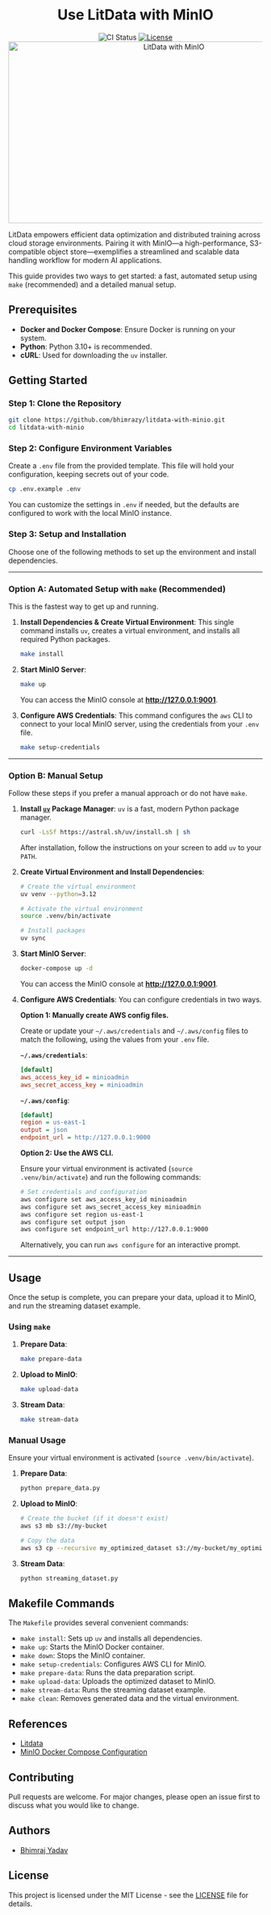 <div align="center">
  <h1>Use LitData with MinIO</h1>
  <img src="https://github.com/bhimrazy/litdata-with-minio/actions/workflows/ci.yml/badge.svg" alt="CI Status"/>
  <a href="https://github.com/bhimrazy/litdata-with-minio/blob/main/LICENSE">
    <img src="https://img.shields.io/github/license/bhimrazy/litdata-with-minio" alt="License"/>
  </a>
  <br/>
  <img src="https://github.com/bhimrazy/litdata-with-minio/assets/46085301/49e34dc3-8176-4395-b628-99c315f5e7c2" alt="LitData with MinIO" width="640" height="360"/>
  <br/>
</div>

LitData empowers efficient data optimization and distributed training across cloud storage environments. Pairing it with MinIO—a high-performance, S3-compatible object store—exemplifies a streamlined and scalable data handling workflow for modern AI applications.

This guide provides two ways to get started: a fast, automated setup using `make` (recommended) and a detailed manual setup.

## Prerequisites

- **Docker and Docker Compose**: Ensure Docker is running on your system.
- **Python**: Python 3.10+ is recommended.
- **cURL**: Used for downloading the `uv` installer.

## Getting Started

### Step 1: Clone the Repository

```bash
git clone https://github.com/bhimrazy/litdata-with-minio.git
cd litdata-with-minio
```

### Step 2: Configure Environment Variables

Create a `.env` file from the provided template. This file will hold your configuration, keeping secrets out of your code.

```bash
cp .env.example .env
```

You can customize the settings in `.env` if needed, but the defaults are configured to work with the local MinIO instance.

### Step 3: Setup and Installation

Choose one of the following methods to set up the environment and install dependencies.

---

### Option A: Automated Setup with `make` (Recommended)

This is the fastest way to get up and running.

1.  **Install Dependencies & Create Virtual Environment**:
    This single command installs `uv`, creates a virtual environment, and installs all required Python packages.

    ```bash
    make install
    ```

2.  **Start MinIO Server**:

    ```bash
    make up
    ```

    You can access the MinIO console at **http://127.0.0.1:9001**.

3.  **Configure AWS Credentials**:
    This command configures the `aws` CLI to connect to your local MinIO server, using the credentials from your `.env` file.
    ```bash
    make setup-credentials
    ```

---

### Option B: Manual Setup

Follow these steps if you prefer a manual approach or do not have `make`.

1.  **Install [`uv`](https://docs.astral.sh/uv/) Package Manager**:
    `uv` is a fast, modern Python package manager.

    ```bash
    curl -LsSf https://astral.sh/uv/install.sh | sh
    ```

    After installation, follow the instructions on your screen to add `uv` to your `PATH`.

2.  **Create Virtual Environment and Install Dependencies**:

    ```bash
    # Create the virtual environment
    uv venv --python=3.12

    # Activate the virtual environment
    source .venv/bin/activate

    # Install packages
    uv sync
    ```

3.  **Start MinIO Server**:

    ```bash
    docker-compose up -d
    ```

    You can access the MinIO console at **http://127.0.0.1:9001**.

4.  **Configure AWS Credentials**:
    You can configure credentials in two ways.

    **Option 1: Manually create AWS config files.**

    Create or update your `~/.aws/credentials` and `~/.aws/config` files to match the following, using the values from your `.env` file.

    **`~/.aws/credentials`**:

    ```ini
    [default]
    aws_access_key_id = minioadmin
    aws_secret_access_key = minioadmin
    ```

    **`~/.aws/config`**:

    ```ini
    [default]
    region = us-east-1
    output = json
    endpoint_url = http://127.0.0.1:9000
    ```

    **Option 2: Use the AWS CLI.**

    Ensure your virtual environment is activated (`source .venv/bin/activate`) and run the following commands:

    ```bash
    # Set credentials and configuration
    aws configure set aws_access_key_id minioadmin
    aws configure set aws_secret_access_key minioadmin
    aws configure set region us-east-1
    aws configure set output json
    aws configure set endpoint_url http://127.0.0.1:9000
    ```

    Alternatively, you can run `aws configure` for an interactive prompt.

---

## Usage

Once the setup is complete, you can prepare your data, upload it to MinIO, and run the streaming dataset example.

### Using `make`

1.  **Prepare Data**:
    ```bash
    make prepare-data
    ```
2.  **Upload to MinIO**:
    ```bash
    make upload-data
    ```
3.  **Stream Data**:
    ```bash
    make stream-data
    ```

### Manual Usage

Ensure your virtual environment is activated (`source .venv/bin/activate`).

1.  **Prepare Data**:
    ```bash
    python prepare_data.py
    ```
2.  **Upload to MinIO**:

    ```bash
    # Create the bucket (if it doesn't exist)
    aws s3 mb s3://my-bucket

    # Copy the data
    aws s3 cp --recursive my_optimized_dataset s3://my-bucket/my_optimized_dataset
    ```

3.  **Stream Data**:
    ```bash
    python streaming_dataset.py
    ```

## Makefile Commands

The `Makefile` provides several convenient commands:

- `make install`: Sets up `uv` and installs all dependencies.
- `make up`: Starts the MinIO Docker container.
- `make down`: Stops the MinIO container.
- `make setup-credentials`: Configures AWS CLI for MinIO.
- `make prepare-data`: Runs the data preparation script.
- `make upload-data`: Uploads the optimized dataset to MinIO.
- `make stream-data`: Runs the streaming dataset example.
- `make clean`: Removes generated data and the virtual environment.

## References

- [Litdata](https://github.com/Lightning-AI/litdata)
- [MinIO Docker Compose Configuration](https://github.com/minio/minio/blob/master/docs/orchestration/docker-compose/docker-compose.yaml)

## Contributing

Pull requests are welcome. For major changes, please open an issue first to discuss what you would like to change.

## Authors

- [Bhimraj Yadav](https://github.com/bhimrazy)

## License

This project is licensed under the MIT License - see the [LICENSE](LICENSE) file for details.
